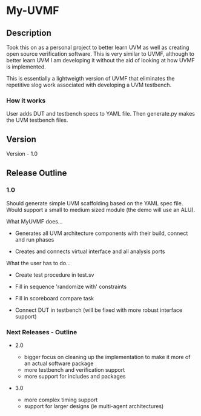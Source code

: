 # My-UVMF

## Description
Took this on as a personal project to better learn UVM as well as creating open source verification software. This is very similar to UVMF, although to better learn UVM I am developing it without the aid of looking at how UVMF is implemented. 

This is essentially a lightweigth version of UVMF that eliminates the repetitive slog work associated with developing a UVM testbench.

### How it works
User adds DUT and testbench specs to YAML file. Then generate.py makes the UVM testbench files.

## Version
Version        - 1.0

## Release Outline
### 1.0 
Should generate simple UVM scaffolding based on the YAML spec file. Would support a small to medium sized module (the demo will use an ALU).

What MyUVMF does...

- Generates all UVM architecture components with their build, connect and run phases

- Creates and connects virtual interface and all analysis ports

What the user has to do...

- Create test procedure in test.sv

- Fill in sequence 'randomize with' constraints

- Fill in scoreboard compare task

- Connect DUT in testbench (will be fixed with more robust interface support)


### Next Releases - Outline

- 2.0 
    - bigger focus on cleaning up the implementation to make it more of an actual software package
    - more testbench and verification support
    - more support for includes and packages

- 3.0
    - more complex timing support
    - support for larger designs (ie multi-agent architectures)
